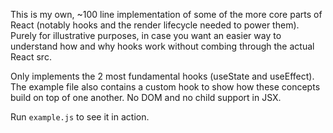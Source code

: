 This is my own, ~100 line implementation of some of the more core parts of React (notably hooks and the render lifecycle needed to power them). Purely for illustrative purposes, in case you want an easier way to understand how and why hooks work without combing through the actual React src. 

Only implements the 2 most fundamental hooks (useState and useEffect). The example file also contains a custom hook to show how these concepts build on top of one another. No DOM and no child support in JSX. 

Run `example.js` to see it in action.